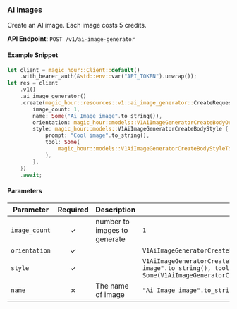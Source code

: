 
### AI Images <a name="create"></a>

Create an AI image. Each image costs 5 credits.

**API Endpoint**: `POST /v1/ai-image-generator`

#### Example Snippet

```rust
let client = magic_hour::Client::default()
    .with_bearer_auth(&std::env::var("API_TOKEN").unwrap());
let res = client
    .v1()
    .ai_image_generator()
    .create(magic_hour::resources::v1::ai_image_generator::CreateRequest {
        image_count: 1,
        name: Some("Ai Image image".to_string()),
        orientation: magic_hour::models::V1AiImageGeneratorCreateBodyOrientationEnum::Landscape,
        style: magic_hour::models::V1AiImageGeneratorCreateBodyStyle {
            prompt: "Cool image".to_string(),
            tool: Some(
                magic_hour::models::V1AiImageGeneratorCreateBodyStyleToolEnum::AiAnimeGenerator,
            ),
        },
    })
    .await;
```

#### Parameters

| Parameter | Required | Description | Example |
|-----------|:--------:|-------------|--------|
| `image_count` | ✓ | number to images to generate | `1` |
| `orientation` | ✓ |  | `V1AiImageGeneratorCreateBodyOrientationEnum::Landscape` |
| `style` | ✓ |  | `V1AiImageGeneratorCreateBodyStyle {prompt: "Cool image".to_string(), tool: Some(V1AiImageGeneratorCreateBodyStyleToolEnum::AiAnimeGenerator)}` |
| `name` | ✗ | The name of image | `"Ai Image image".to_string()` |
